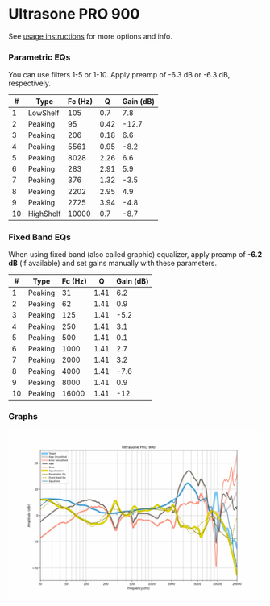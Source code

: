 # Ultrasone PRO 900
See [usage instructions](https://github.com/jaakkopasanen/AutoEq#usage) for more options and info.

### Parametric EQs
You can use filters 1-5 or 1-10. Apply preamp of -6.3 dB or -6.3 dB, respectively.

|   # | Type      |   Fc (Hz) |    Q |   Gain (dB) |
|-----|-----------|-----------|------|-------------|
|   1 | LowShelf  |       105 | 0.7  |         7.8 |
|   2 | Peaking   |        95 | 0.42 |       -12.7 |
|   3 | Peaking   |       206 | 0.18 |         6.6 |
|   4 | Peaking   |      5561 | 0.95 |        -8.2 |
|   5 | Peaking   |      8028 | 2.26 |         6.6 |
|   6 | Peaking   |       283 | 2.91 |         5.9 |
|   7 | Peaking   |       376 | 1.32 |        -3.5 |
|   8 | Peaking   |      2202 | 2.95 |         4.9 |
|   9 | Peaking   |      2725 | 3.94 |        -4.8 |
|  10 | HighShelf |     10000 | 0.7  |        -8.7 |

### Fixed Band EQs
When using fixed band (also called graphic) equalizer, apply preamp of **-6.2 dB** (if available) and set gains manually with these parameters.

|   # | Type    |   Fc (Hz) |    Q |   Gain (dB) |
|-----|---------|-----------|------|-------------|
|   1 | Peaking |        31 | 1.41 |         6.2 |
|   2 | Peaking |        62 | 1.41 |         0.9 |
|   3 | Peaking |       125 | 1.41 |        -5.2 |
|   4 | Peaking |       250 | 1.41 |         3.1 |
|   5 | Peaking |       500 | 1.41 |         0.1 |
|   6 | Peaking |      1000 | 1.41 |         2.7 |
|   7 | Peaking |      2000 | 1.41 |         3.2 |
|   8 | Peaking |      4000 | 1.41 |        -7.6 |
|   9 | Peaking |      8000 | 1.41 |         0.9 |
|  10 | Peaking |     16000 | 1.41 |       -12   |

### Graphs
![](./Ultrasone%20PRO%20900.png)

